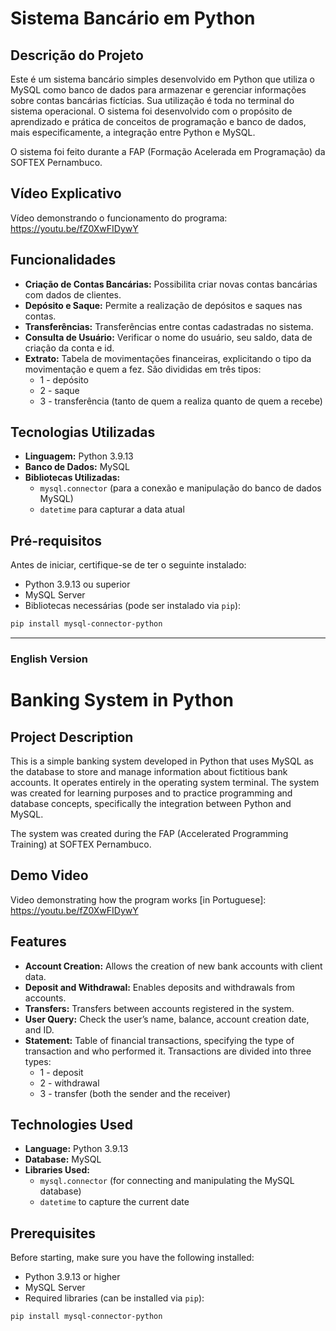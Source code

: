 # Sistema Bancário em Python

## Descrição do Projeto

Este é um sistema bancário simples desenvolvido em Python que utiliza o MySQL como banco de dados para armazenar e gerenciar informações sobre contas bancárias fictícias. Sua utilização é toda no terminal do sistema operacional. O sistema foi desenvolvido com o propósito de aprendizado e prática de conceitos de programação e banco de dados, mais especificamente, a integração entre Python e MySQL.

O sistema foi feito durante a FAP (Formação Acelerada em Programação) da SOFTEX Pernambuco.

## Vídeo Explicativo

Vídeo demonstrando o funcionamento do programa: https://youtu.be/fZ0XwFIDywY

## Funcionalidades

- **Criação de Contas Bancárias:** Possibilita criar novas contas bancárias com dados de clientes.
- **Depósito e Saque:** Permite a realização de depósitos e saques nas contas.
- **Transferências:** Transferências entre contas cadastradas no sistema.
- **Consulta de Usuário:** Verificar o nome do usuário, seu saldo, data de criação da conta e id.
- **Extrato:** Tabela de movimentações financeiras, explicitando o tipo da movimentação e quem a fez. São divididas em três tipos:
  - 1 - depósito
  - 2 - saque
  - 3 - transferência (tanto de quem a realiza quanto de quem a recebe)

## Tecnologias Utilizadas

- **Linguagem:** Python 3.9.13
- **Banco de Dados:** MySQL
- **Bibliotecas Utilizadas:**
  - `mysql.connector` (para a conexão e manipulação do banco de dados MySQL)
  - `datetime` para capturar a data atual

## Pré-requisitos

Antes de iniciar, certifique-se de ter o seguinte instalado:

- Python 3.9.13 ou superior
- MySQL Server
- Bibliotecas necessárias (pode ser instalado via `pip`):

```bash
pip install mysql-connector-python
```

---

### English Version

# Banking System in Python

## Project Description

This is a simple banking system developed in Python that uses MySQL as the database to store and manage information about fictitious bank accounts. It operates entirely in the operating system terminal. The system was created for learning purposes and to practice programming and database concepts, specifically the integration between Python and MySQL.

The system was created during the FAP (Accelerated Programming Training) at SOFTEX Pernambuco.

## Demo Video

Video demonstrating how the program works [in Portuguese]: https://youtu.be/fZ0XwFIDywY

## Features

- **Account Creation:** Allows the creation of new bank accounts with client data.
- **Deposit and Withdrawal:** Enables deposits and withdrawals from accounts.
- **Transfers:** Transfers between accounts registered in the system.
- **User Query:** Check the user’s name, balance, account creation date, and ID.
- **Statement:** Table of financial transactions, specifying the type of transaction and who performed it. Transactions are divided into three types:
  - 1 - deposit
  - 2 - withdrawal
  - 3 - transfer (both the sender and the receiver)

## Technologies Used

- **Language:** Python 3.9.13
- **Database:** MySQL
- **Libraries Used:**
  - `mysql.connector` (for connecting and manipulating the MySQL database)
  - `datetime` to capture the current date

## Prerequisites

Before starting, make sure you have the following installed:

- Python 3.9.13 or higher
- MySQL Server
- Required libraries (can be installed via `pip`):

```bash
pip install mysql-connector-python
```
